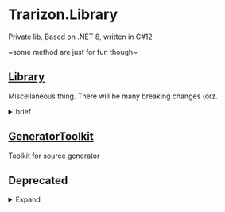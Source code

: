 # Trarizon.Library

Private lib, Based on .NET 8, written in C#12

~some method are just for fun though~

## [Library](./Trarizon.Library/README.md)

Miscellaneous thing. There will be many breaking changes (orz.

<details>
<summary>brief</summary>

- CodeAnalysis (Use generator)
	- MemberAccess
		- `[FriendAccess]`: restrict access of member to specified several types
		- `[BackingFieldAccess]`: A workaround of semi-auto-property, restrict access of a field to specified member
- Wrappers: Monads, `Optional<T>`, `Result<T, TError>`, `Either<TLeft, TRight>`
- Collections:
	- Queries: More Linq-like methods for `IEnumerable<>`, `IList<>`, `IReadOnlyList<>`
	- Helpers: more extensions for BCL collection types.
	- AllocOpt: Rewrite BCL basic collection types in `struct` as light-weighted version
- Helpers: miscellaneous extensions for BCL types

</details>

## [GeneratorToolkit](./Trarizon.Library.GeneratorToolkit/README.md)

Toolkit for source generator

## Deprecated

<details>
<summary>Expand</summary>

### [Yieliception](./Trarizon.Yieliception/README.md) ([EN](./Trarizon.Yieliception/README.en.md))

> [Archive branch](https://github.com/Trarizon/Trarizon.Library/tree/archive_yieliception/src/Trarizon.Yieliception)

Provide interception for `I(Async)Enumerator<>.MoveNext(Async)`. 

This mainly aims to extends `yield return`, provide communication capability to
`yield return`-generated iterator. (like python

> Example: [`Test.Run.Examples.YieliceptionExample`](./Trarizon.Test.Run/Examples/YieliceptionExample.cs)

### TextCommanding

> Use [`Trarizon.TextCommand`](https://github.com/Trarizon/Trarizon.TextCommand) instead
> 
> Original project in [this branch](https://github.com/Trarizon/Trarizon.Library/tree/archive_textcommanding/Trarizon.TextCommanding)

Parse text input command(CLI like).

</details>